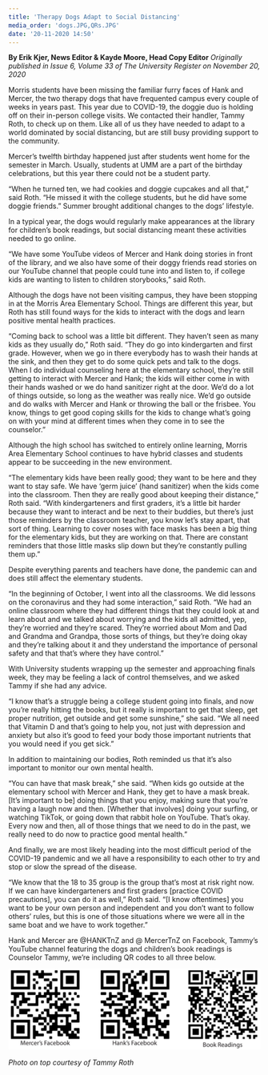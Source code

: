 ```yaml
---
title: 'Therapy Dogs Adapt to Social Distancing'
media_order: 'dogs.JPG,QRs.JPG'
date: '20-11-2020 14:50'
---
```


**By Erik Kjer, News Editor & Kayde Moore, Head Copy Editor** _Originally published in Issue 6, Volume 33 of The University Register on November 20, 2020_

Morris students have been missing the familiar furry faces of Hank and Mercer, the two therapy dogs that have frequented campus every couple of weeks in years past. This year due to COVID-19, the doggie duo is holding off on their in-person college visits. We contacted their handler, Tammy Roth, to check up on them. Like all of us they have needed to adapt to a world dominated by social distancing, but are still busy providing support to the community.

Mercer’s twelfth birthday happened just after students went home for the semester in March. Usually, students at UMM are a part of the birthday celebrations, but this year there could not be a student party.

“When he turned ten, we had cookies and doggie cupcakes and all that,” said Roth. “He missed it with the college students, but he did have some doggie friends.” Summer brought additional changes to the dogs’ lifestyle.

In a typical year, the dogs would regularly make appearances at the library for children’s book readings, but social distancing meant these activities needed to go online.

“We have some YouTube videos of Mercer and Hank doing stories in front of the library, and we also have some of their doggy friends read stories on our YouTube channel that people could tune into and listen to, if college kids are wanting to listen to children storybooks,” said Roth.

Although the dogs have not been visiting campus, they have been stopping in at the Morris Area Elementary School. Things are different this year, but Roth has still found ways for the kids to interact with the dogs and learn positive mental health practices.

“Coming back to school was a little bit different. They haven’t seen as many kids as they usually do,” Roth said. “They do go into kindergarten and first grade. However, when we go in there everybody has to wash their hands at the sink, and then they get to do some quick pets and talk to the dogs. When I do individual counseling here at the elementary school, they’re still getting to interact with Mercer and Hank; the kids will either come in with their hands washed or we do hand sanitizer right at the door. We’d do a lot of things outside, so long as the weather was really nice. We’d go outside and do walks with Mercer and Hank or throwing the ball or the frisbee. You know, things to get good coping skills for the kids to change what’s going on with your mind at different times when they come in to see the
counselor.”

Although the high school has switched to entirely online learning, Morris Area Elementary School continues to have hybrid classes and students appear to be succeeding in the new environment.

“The elementary kids have been really good; they want to be here and they want to stay safe. We have ‘germ juice’ (hand sanitizer) when the kids come into the classroom. Then they are really good about keeping their distance,” Roth said. “With kindergarteners and first graders, it’s a little bit harder because they want to interact and be next to their buddies, but there’s just those reminders by the classroom teacher, you know let’s stay apart, that sort of thing. Learning to cover noses with face masks has been a big thing for the elementary kids, but they are working on that. There are constant reminders that those little masks slip down but they’re constantly pulling them up.”

Despite everything parents and teachers have done, the pandemic can and does still affect the elementary students.

“In the beginning of October, I went into all the classrooms. We did lessons on the coronavirus and they had some interaction,” said Roth. “We had an online classroom where they had different things that they could look at and learn about and we talked about worrying and the kids all admitted, yep, they’re worried and they’re scared. They’re worried about Mom and Dad and Grandma and Grandpa, those sorts of things, but they’re doing okay and they’re talking about it and they understand the importance of personal safety and that that’s where they have control.”

With University students wrapping up the semester and approaching finals week, they may be feeling a lack of control themselves, and we asked Tammy if she had any advice. 

“I know that’s a struggle being a college student going into finals, and now you’re really hitting the books, but it really is important to get that sleep, get proper nutrition, get outside and get some sunshine,” she said. “We all need that Vitamin D and that’s going to help you, not just with depression and anxiety but also it’s good to feed your body those important nutrients that you would need if you get sick.”

In addition to maintaining our bodies, Roth reminded us that it’s also important to monitor our own mental health.

“You can have that mask break,” she said. “When kids go outside at the elementary school with Mercer and Hank, they get to have a mask break. [It’s important to be] doing things that you enjoy, making sure that you’re having a laugh now and then. [Whether that involves] doing your surfing, or watching TikTok, or going down that rabbit hole on YouTube. That’s okay. Every now and then, all of those things that we need to do in the past, we really need to do now to practice good mental health.”

And finally, we are most likely heading into the most difficult period of the COVID-19 pandemic and we all have a responsibility to each other to try and stop or slow the spread of the disease. 

“We know that the 18 to 35 group is the group that’s most at risk right now. If we can have kindergarteners and first graders [practice COVID precautions], you can do it as well,” Roth said. “[I know oftentimes] you want to be your own person and independent and you don’t want to follow others’ rules, but this is one of those situations where we were all in the same boat and we have to work together.”

Hank and Mercer are @HANKTnZ and @ MercerTnZ on Facebook, Tammy’s YouTube channel featuring the dogs and children’s book readings is Counselor Tammy, we’re including QR codes to all three below.

![](QRs.JPG)

_Photo on top courtesy of Tammy Roth_